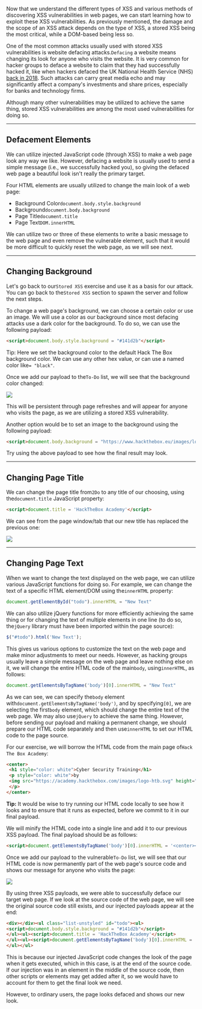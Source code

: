 ﻿Now that we understand the different types of XSS and various methods of discovering XSS vulnerabilities in web pages, we can start learning how to exploit these XSS vulnerabilities. As previously mentioned, the damage and the scope of an XSS attack depends on the type of XSS, a stored XSS being the most critical, while a DOM-based being less so.

One of the most common attacks usually used with stored XSS vulnerabilities is website defacing attacks.`Defacing` a website means changing its look for anyone who visits the website. It is very common for hacker groups to deface a website to claim that they had successfully hacked it, like when hackers defaced the UK National Health Service (NHS) [back in 2018](https://www.bbc.co.uk/news/technology-43812539). Such attacks can carry great media echo and may significantly affect a company's investments and share prices, especially for banks and technology firms.

Although many other vulnerabilities may be utilized to achieve the same thing, stored XSS vulnerabilities are among the most used vulnerabilities for doing so.

---

## Defacement Elements

We can utilize injected JavaScript code (through XSS) to make a web page look any way we like. However, defacing a website is usually used to send a simple message (i.e., we successfully hacked you), so giving the defaced web page a beautiful look isn't really the primary target.

Four HTML elements are usually utilized to change the main look of a web page:

- Background Color`document.body.style.background`
- Background`document.body.background`
- Page Title`document.title`
- Page Text`DOM.innerHTML`

We can utilize two or three of these elements to write a basic message to the web page and even remove the vulnerable element, such that it would be more difficult to quickly reset the web page, as we will see next.

---

## Changing Background

Let's go back to our`Stored XSS` exercise and use it as a basis for our attack. You can go back to the`Stored XSS` section to spawn the server and follow the next steps.

To change a web page's background, we can choose a certain color or use an image. We will use a color as our background since most defacing attacks use a dark color for the background. To do so, we can use the following payload:


```html
<script>document.body.style.background = "#141d2b"</script>
```

Tip: Here we set the background color to the default Hack The Box background color. We can use any other hex value, or can use a named color like`= "black"`.

Once we add our payload to the`To-Do` list, we will see that the background color changed:

 ![](https://academy.hackthebox.com/storage/modules/103/xss_defacing_background_color.jpg)

This will be persistent through page refreshes and will appear for anyone who visits the page, as we are utilizing a stored XSS vulnerability.

Another option would be to set an image to the background using the following payload:



```html
<script>document.body.background = "https://www.hackthebox.eu/images/logo-htb.svg"</script>
```

Try using the above payload to see how the final result may look.

---

## Changing Page Title

We can change the page title from`2Do` to any title of our choosing, using the`document.title` JavaScript property:


```html
<script>document.title = 'HackTheBox Academy'</script>
```

We can see from the page window/tab that our new title has replaced the previous one:

 ![](https://academy.hackthebox.com/storage/modules/103/xss_defacing_page_title.jpg)

---

## Changing Page Text

When we want to change the text displayed on the web page, we can utilize various JavaScript functions for doing so. For example, we can change the text of a specific HTML element/DOM using the`innerHTML` property:



```javascript
document.getElementById("todo").innerHTML = "New Text"
```

We can also utilize jQuery functions for more efficiently achieving the same thing or for changing the text of multiple elements in one line (to do so, the`jQuery` library must have been imported within the page source):


```javascript
$("#todo").html('New Text');
```

This gives us various options to customize the text on the web page and make minor adjustments to meet our needs. However, as hacking groups usually leave a simple message on the web page and leave nothing else on it, we will change the entire HTML code of the main`body`, using`innerHTML`, as follows:



```javascript
document.getElementsByTagName('body')[0].innerHTML = "New Text"
```

As we can see, we can specify the`body` element with`document.getElementsByTagName('body')`, and by specifying`[0]`, we are selecting the first`body` element, which should change the entire text of the web page. We may also use`jQuery` to achieve the same thing. However, before sending our payload and making a permanent change, we should prepare our HTML code separately and then use`innerHTML` to set our HTML code to the page source.

For our exercise, we will borrow the HTML code from the main page of`Hack The Box Academy`:



```html
<center>
 <h1 style="color: white">Cyber Security Training</h1>
 <p style="color: white">by 
 <img src="https://academy.hackthebox.com/images/logo-htb.svg" height="25px" alt="HTB Academy">
 </p>
</center>
```

**Tip:** It would be wise to try running our HTML code locally to see how it looks and to ensure that it runs as expected, before we commit to it in our final payload.

We will minify the HTML code into a single line and add it to our previous XSS payload. The final payload should be as follows:



```html
<script>document.getElementsByTagName('body')[0].innerHTML = '<center><h1 style="color: white">Cyber Security Training</h1><p style="color: white">by <img src="https://academy.hackthebox.com/images/logo-htb.svg" height="25px" alt="HTB Academy"> </p></center>'</script>
```

Once we add our payload to the vulnerable`To-Do` list, we will see that our HTML code is now permanently part of the web page's source code and shows our message for anyone who visits the page:

 ![](https://academy.hackthebox.com/storage/modules/103/xss_defacing_change_text.jpg)

By using three XSS payloads, we were able to successfully deface our target web page. If we look at the source code of the web page, we will see the original source code still exists, and our injected payloads appear at the end:



```html
<div></div><ul class="list-unstyled" id="todo"><ul>
<script>document.body.style.background = "#141d2b"</script>
</ul><ul><script>document.title = 'HackTheBox Academy'</script>
</ul><ul><script>document.getElementsByTagName('body')[0].innerHTML = '...SNIP...'</script>
</ul></ul>
```

This is because our injected JavaScript code changes the look of the page when it gets executed, which in this case, is at the end of the source code. If our injection was in an element in the middle of the source code, then other scripts or elements may get added after it, so we would have to account for them to get the final look we need.

However, to ordinary users, the page looks defaced and shows our new look.
